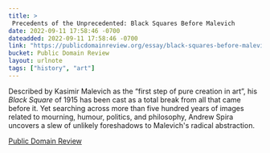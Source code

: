 ```yaml
---
title: > 
 Precedents of the Unprecedented: Black Squares Before Malevich
date: 2022-09-11 17:58:46 -0700
dateadded: 2022-09-11 17:58:46 -0700
link: "https://publicdomainreview.org/essay/black-squares-before-malevich"
bucket: Public Domain Review
layout: urlnote
tags: ["history", "art"]
--- 
```

Described by Kasimir Malevich as the “first step of pure creation in art”, his *Black Square* of 1915 has been cast as a total break from all that came before it. Yet searching across more than five hundred years of images related to mourning, humour, politics, and philosophy, Andrew Spira uncovers a slew of unlikely foreshadows to Malevich's radical abstraction.
 <!-- end excerpt --> 
<div class='bucket'><a class='internal-link' href='/buckets/public-domain-review'>Public Domain Review</a></div> 
